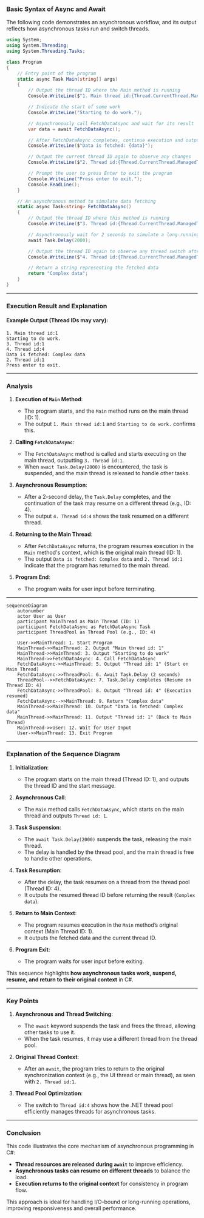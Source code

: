 ### Basic Syntax of Async and Await

The following code demonstrates an asynchronous workflow, and its output reflects how asynchronous tasks run and switch threads.

```csharp
using System;
using System.Threading;
using System.Threading.Tasks;

class Program
{
    // Entry point of the program
    static async Task Main(string[] args)
    {
        // Output the thread ID where the Main method is running
        Console.WriteLine($"1. Main thread id:{Thread.CurrentThread.ManagedThreadId}");

        // Indicate the start of some work
        Console.WriteLine("Starting to do work.");

        // Asynchronously call FetchDataAsync and wait for its result
        var data = await FetchDataAsync();

        // After FetchDataAsync completes, continue execution and output the fetched data
        Console.WriteLine($"Data is fetched: {data}");

        // Output the current thread ID again to observe any changes
        Console.WriteLine($"2. Thread id:{Thread.CurrentThread.ManagedThreadId}");

        // Prompt the user to press Enter to exit the program
        Console.WriteLine("Press enter to exit.");
        Console.ReadLine();
    }

    // An asynchronous method to simulate data fetching
    static async Task<string> FetchDataAsync()
    {
        // Output the thread ID where this method is running
        Console.WriteLine($"3. Thread id:{Thread.CurrentThread.ManagedThreadId}");

        // Asynchronously wait for 2 seconds to simulate a long-running operation
        await Task.Delay(2000);

        // Output the thread ID again to observe any thread switch after the delay
        Console.WriteLine($"4. Thread id:{Thread.CurrentThread.ManagedThreadId}");

        // Return a string representing the fetched data
        return "Complex data";
    }
}
```

---

### **Execution Result and Explanation**

#### **Example Output (Thread IDs may vary):**
```
1. Main thread id:1
Starting to do work.
3. Thread id:1
4. Thread id:4
Data is fetched: Complex data
2. Thread id:1
Press enter to exit.
```

---

### **Analysis**

1. **Execution of `Main` Method**:
   - The program starts, and the `Main` method runs on the main thread (ID: 1).
   - The output `1. Main thread id:1` and `Starting to do work.` confirms this.

2. **Calling `FetchDataAsync`**:
   - The `FetchDataAsync` method is called and starts executing on the main thread, outputting `3. Thread id:1`.
   - When `await Task.Delay(2000)` is encountered, the task is suspended, and the main thread is released to handle other tasks.

3. **Asynchronous Resumption**:
   - After a 2-second delay, the `Task.Delay` completes, and the continuation of the task may resume on a different thread (e.g., ID: 4).
   - The output `4. Thread id:4` shows the task resumed on a different thread.

4. **Returning to the Main Thread**:
   - After `FetchDataAsync` returns, the program resumes execution in the `Main` method's context, which is the original main thread (ID: 1).
   - The output `Data is fetched: Complex data` and `2. Thread id:1` indicate that the program has returned to the main thread.

5. **Program End**:
   - The program waits for user input before terminating.

---

```mermaid
sequenceDiagram
    autonumber
    actor User as User
    participant MainThread as Main Thread (ID: 1)
    participant FetchDataAsync as FetchDataAsync Task
    participant ThreadPool as Thread Pool (e.g., ID: 4)

    User->>MainThread: 1. Start Program
    MainThread->>MainThread: 2. Output "Main thread id: 1"
    MainThread->>MainThread: 3. Output "Starting to do work"
    MainThread->>FetchDataAsync: 4. Call FetchDataAsync
    FetchDataAsync->>MainThread: 5. Output "Thread id: 1" (Start on Main Thread)
    FetchDataAsync->>ThreadPool: 6. Await Task.Delay (2 seconds)
    ThreadPool-->>FetchDataAsync: 7. Task.Delay completes (Resume on Thread ID: 4)
    FetchDataAsync->>ThreadPool: 8. Output "Thread id: 4" (Execution resumed)
    FetchDataAsync-->>MainThread: 9. Return "Complex data"
    MainThread->>MainThread: 10. Output "Data is fetched: Complex data"
    MainThread->>MainThread: 11. Output "Thread id: 1" (Back to Main Thread)
    MainThread->>User: 12. Wait for User Input
    User->>MainThread: 13. Exit Program
```

---

### **Explanation of the Sequence Diagram**

1. **Initialization**:
   - The program starts on the main thread (Thread ID: 1), and outputs the thread ID and the start message.

2. **Asynchronous Call**:
   - The `Main` method calls `FetchDataAsync`, which starts on the main thread and outputs `Thread id: 1`.

3. **Task Suspension**:
   - The `await Task.Delay(2000)` suspends the task, releasing the main thread.
   - The delay is handled by the thread pool, and the main thread is free to handle other operations.

4. **Task Resumption**:
   - After the delay, the task resumes on a thread from the thread pool (Thread ID: 4).
   - It outputs the resumed thread ID before returning the result (`Complex data`).

5. **Return to Main Context**:
   - The program resumes execution in the `Main` method’s original context (Main Thread ID: 1).
   - It outputs the fetched data and the current thread ID.

6. **Program Exit**:
   - The program waits for user input before exiting.

This sequence highlights **how asynchronous tasks work, suspend, resume, and return to their original context** in C#.

---

### **Key Points**

1. **Asynchronous and Thread Switching**:
   - The `await` keyword suspends the task and frees the thread, allowing other tasks to use it.
   - When the task resumes, it may use a different thread from the thread pool.

2. **Original Thread Context**:
   - After an `await`, the program tries to return to the original synchronization context (e.g., the UI thread or main thread), as seen with `2. Thread id:1`.

3. **Thread Pool Optimization**:
   - The switch to `Thread id:4` shows how the .NET thread pool efficiently manages threads for asynchronous tasks.

---

### **Conclusion**

This code illustrates the core mechanism of asynchronous programming in C#:
- **Thread resources are released during `await`** to improve efficiency.
- **Asynchronous tasks can resume on different threads** to balance the load.
- **Execution returns to the original context** for consistency in program flow.

This approach is ideal for handling I/O-bound or long-running operations, improving responsiveness and overall performance.
